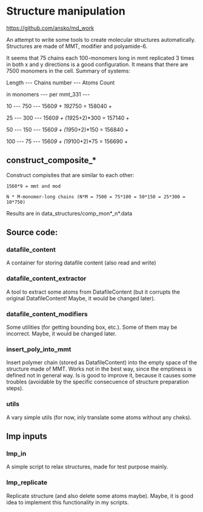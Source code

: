 # Structure manipulation


https://github.com/ansko/md_work

An attempt to write some tools to create molecular structures automatically.
Structures are made of MMT, modifier and polyamide-6.

It seems that 75 chains each 100-monomers long in mmt replicated 3 times in both
x and y directions is a good configuration. It means that there are 7500 monomers
in the cell. Summary of systems:

Length      --- Chains number --- Atoms Count

in monomers --- per mmt_331   ---

 10         --- 750           --- 1560*9 + 192*750       = 158040 +

 25         --- 300           --- 1560*9 + (19*25+2)*300 = 157140 +

 50         --- 150           --- 1560*9 + (19*50+2)*150 = 156840 +

100         ---  75           --- 1560*9 + (19*100+2)*75 = 156690 +


## construct_composite_*

Construct compisites that are similar to each other:

    1560*9 = mmt and mod

    N * M-monomer-long chains (N*M = 7500 = 75*100 = 50*150 = 25*300 = 10*750)

Results are in data_structures/comp_mon*_n*.data



## Source code:

### datafile_content

A container for storing datafile content (also read and write)


### datafile_content_extractor

A tool to extract some atoms from DatafileContent (but it corrupts the original
DatafileContent! Maybe, it would be changed later).


### datafile_content_modifiers

Some utilities (for getting bounding box, etc.). Some of them may be incorrect.
Maybe, it would be changed later.


### insert_poly_into_mmt

Insert polymer chain (stored as DatafileContent) into the empty space of the 
structure made of MMT. Works not in the best way, since the emptiness is 
defined not in general way. Is is good to improve it, because it causes some 
troubles (avoidable by the specific consecuence of structure preparation steps).


### utils

A vary simple utils (for now, inly translate some atoms without any cheks).



## lmp inputs

### lmp_in

A simple script to relax structures, made for test purpose mainly.


### lmp_replicate

Replicate structure (and also delete some atoms maybe). Maybe, it is good idea
to implement this functionality in my scripts.
